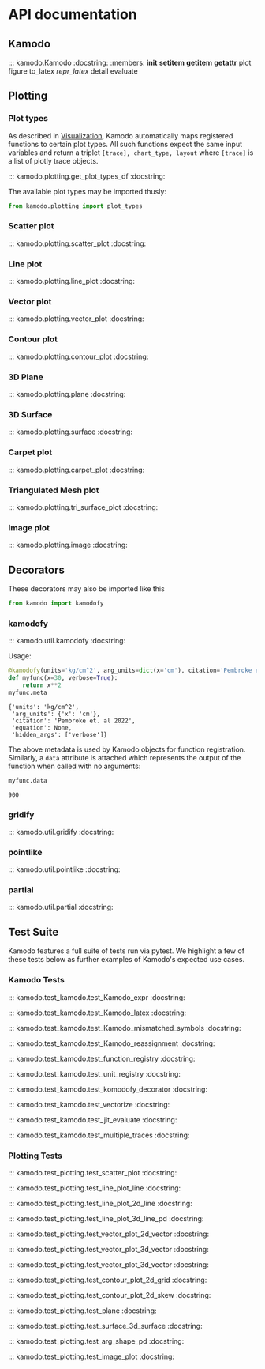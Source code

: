 # API documentation

## Kamodo

::: kamodo.Kamodo
    :docstring:
    :members: __init__ __setitem__ __getitem__ __getattr__ plot figure to_latex _repr_latex_ detail evaluate

## Plotting

### Plot types

As described in [Visualization](../notebooks/Visualization/), Kamodo automatically maps registered functions to certain plot types. All such functions expect the same input variables and return a triplet `[trace], chart_type, layout` where `[trace]` is a list of plotly trace objects.

::: kamodo.plotting.get_plot_types_df
    :docstring:

The available plot types may be imported thusly:

```python
from kamodo.plotting import plot_types
```

### Scatter plot

::: kamodo.plotting.scatter_plot
    :docstring:

### Line plot

::: kamodo.plotting.line_plot
    :docstring:

### Vector plot

::: kamodo.plotting.vector_plot
    :docstring:

### Contour plot

::: kamodo.plotting.contour_plot
    :docstring:

### 3D Plane

::: kamodo.plotting.plane
    :docstring:

### 3D Surface

::: kamodo.plotting.surface
    :docstring:

### Carpet plot

::: kamodo.plotting.carpet_plot
    :docstring:

### Triangulated Mesh plot

::: kamodo.plotting.tri_surface_plot
    :docstring:

### Image plot

::: kamodo.plotting.image
    :docstring:


## Decorators

These decorators may also be imported like this

```python
from kamodo import kamodofy
```

### kamodofy

::: kamodo.util.kamodofy
    :docstring:

Usage:

```python
@kamodofy(units='kg/cm^2', arg_units=dict(x='cm'), citation='Pembroke et. al 2022', hidden_args=['verbose'])
def myfunc(x=30, verbose=True):
    return x**2
myfunc.meta
```
```console
{'units': 'kg/cm^2',
 'arg_units': {'x': 'cm'},
 'citation': 'Pembroke et. al 2022',
 'equation': None,
 'hidden_args': ['verbose']}
```
The above metadata is used by Kamodo objects for function registration. Similarly, a `data` attribute is attached which represents the output of the function when called with no arguments:

```python
myfunc.data
```
```console
900
```

### gridify
::: kamodo.util.gridify
    :docstring:

### pointlike

::: kamodo.util.pointlike
    :docstring:

### partial

::: kamodo.util.partial
    :docstring:

## Test Suite

Kamodo features a full suite of tests run via pytest. We highlight a few of these tests below as further examples of Kamodo's expected use cases.

### Kamodo Tests

::: kamodo.test_kamodo.test_Kamodo_expr
    :docstring: 

::: kamodo.test_kamodo.test_Kamodo_latex
    :docstring: 

::: kamodo.test_kamodo.test_Kamodo_mismatched_symbols
    :docstring: 

::: kamodo.test_kamodo.test_Kamodo_reassignment
    :docstring: 

::: kamodo.test_kamodo.test_function_registry
    :docstring: 

::: kamodo.test_kamodo.test_unit_registry
    :docstring: 

::: kamodo.test_kamodo.test_komodofy_decorator
    :docstring: 

::: kamodo.test_kamodo.test_vectorize
    :docstring: 

::: kamodo.test_kamodo.test_jit_evaluate
    :docstring:  

::: kamodo.test_kamodo.test_multiple_traces
    :docstring:

### Plotting Tests

::: kamodo.test_plotting.test_scatter_plot
    :docstring:

::: kamodo.test_plotting.test_line_plot_line
    :docstring:

::: kamodo.test_plotting.test_line_plot_2d_line
    :docstring:

::: kamodo.test_plotting.test_line_plot_3d_line_pd
    :docstring:

::: kamodo.test_plotting.test_vector_plot_2d_vector
    :docstring:

::: kamodo.test_plotting.test_vector_plot_3d_vector
    :docstring:

::: kamodo.test_plotting.test_vector_plot_3d_vector
    :docstring:

::: kamodo.test_plotting.test_contour_plot_2d_grid
    :docstring:

::: kamodo.test_plotting.test_contour_plot_2d_skew
    :docstring:

::: kamodo.test_plotting.test_plane
    :docstring:

::: kamodo.test_plotting.test_surface_3d_surface
    :docstring:

::: kamodo.test_plotting.test_arg_shape_pd
    :docstring:

::: kamodo.test_plotting.test_image_plot
    :docstring:







